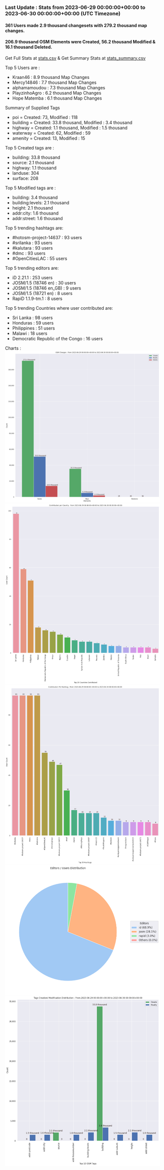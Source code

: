 ### Last Update : Stats from 2023-06-29 00:00:00+00:00 to 2023-06-30 00:00:00+00:00 (UTC Timezone)

#### 361 Users made 2.9 thousand changesets with 279.2 thousand map changes.
#### 206.9 thousand OSM Elements were Created, 56.2 thousand Modified & 16.1 thousand Deleted.
Get Full Stats at [stats.csv](/stats/hotosm/Daily/stats.csv)
 & Get Summary Stats at [stats_summary.csv](/stats/hotosm/Daily/stats_summary.csv)

Top 5 Users are : 
- Kraan46 : 8.9 thousand Map Changes
- Mercy14846 : 7.7 thousand Map Changes
- alphamamoudou : 7.3 thousand Map Changes
- PlayzinhoAgro : 6.2 thousand Map Changes
- Hope Matemba : 6.1 thousand Map Changes

Summary of Supplied Tags
- poi = Created: 73, Modified : 118
- building = Created: 33.8 thousand, Modified : 3.4 thousand
- highway = Created: 1.1 thousand, Modified : 1.5 thousand
- waterway = Created: 62, Modified : 59
- amenity = Created: 13, Modified : 15


Top 5 Created tags are :
- building: 33.8 thousand
- source: 2.1 thousand
- highway: 1.1 thousand
- landuse: 304
- surface: 208


Top 5 Modified tags are :
- building: 3.4 thousand
- building:levels: 2.1 thousand
- height: 2.1 thousand
- addr:city: 1.6 thousand
- addr:street: 1.6 thousand


Top 5 trending hashtags are:
- #hotosm-project-14637 : 93 users
- #srilanka : 93 users
- #kalutara : 93 users
- #dmc : 93 users
- #OpenCitiesLAC : 55 users


Top 5 trending editors are:
- iD 2.21.1 : 253 users
- JOSM/1.5 (18746 en) : 30 users
- JOSM/1.5 (18746 en_GB) : 9 users
- JOSM/1.5 (18721 en) : 8 users
- RapiD 1.1.9-tm.1 : 8 users


Top 5 trending Countries where user contributed are:
- Sri Lanka : 98 users
- Honduras : 59 users
- Philippines : 51 users
- Malawi : 18 users
- Democratic Republic of the Congo : 16 users


 Charts : 
![Alt text](./stats_osm_changes.png) 
![Alt text](./stats_users_per_country.png) 
![Alt text](./stats_users_per_hashtag.png) 
![Alt text](./stats_editors_pie_chart.png) 
![Alt text](./stats_tags.png) 
